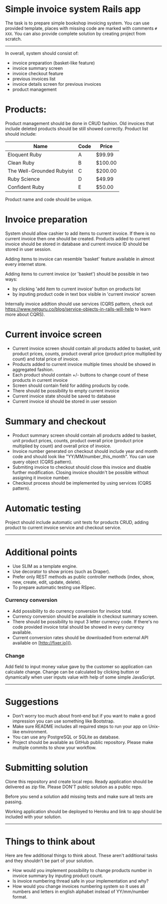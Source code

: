 # Simple invoice system Rails app

The task is to prepare simple bookshop invoicing system. You can use provided template, places with missing code are marked with comments `# XXX`. You can also provide complete solution by creating project from scratch. 

___

In overall, system should consist of:

- invoice preparation (basket-like feature)
- invoice summary screen
- invoice checkout feature
- previous invoices list
- invoice details screen for previous invoices
- product management

# Products:

Product management should be done in CRUD fashion. Old invoices that include deleted products should be still showed correctly. Product list should include:

|Name|Code|Price|
|---|---|---|
|Eloquent Ruby|A|$99.99|
|Clean Ruby|B|$100.00|
|The Well-Grounded Rubyist|C|$200.00|
|Ruby Science|D|$49.99|
|Confident Ruby|E|$50.00|

Product name and code should be unique.

# Invoice preparation

System should allow cashier to add items to current invoice. If there is no current invoice then one should be created. Products added to current invoice should be stored in database and current invoice ID should be stored in user session.

Adding items to invoice can resemble 'basket' feature available in almost every internet store.

Adding items to current invoice (or 'basket') should be possible in two ways:

- by clicking 'add item to current invoice' button on products list
- by inputing product code in text box visible in 'current invoice' screen

Internally invoice addtion should use services (CQRS pattern, check out https://www.netguru.co/blog/service-objects-in-rails-will-help to learn more about CQRS).

# Current invoice screen

- Current invoice screen should contain all products added to basket, unit product prices, counts, product overall price (product price multiplied by count) and total price of invoice.
- Products added to current invoice multiple times should be showed in aggregated fashion.
- Each product should contain +/- buttons to change count of these products in current invoice
- Screen should contain field for adding products by code.
- There should be possibility to empty current invoice
- Current invoice state should be saved to database
- Current invoice id should be stored in user session

# Summary and checkout

- Product summary screen should contain all products added to basket, unit product prices, counts, product overall price (product price multiplied by count) and overall price of invoice.
- Invoice number generated on checkout should include year and month code and should look like "YY/MM/number_this_month". You can use query object (CQRS pattern).
- Submiting invoice to checkout should close this invoice and disable further modification. Closing invoice shouldn't be possible without assigning it invoice number.
- Checkout process should be implemented by using services (CQRS pattern).

# Automatic testing

Project should include automatic unit tests for products CRUD, adding product to current invoice service and checkout service.

___

# Additional points

- Use SLIM as a template engine.
- Use decorator to show prices (such as Draper).
- Prefer only REST methods as public controller methods (index, show, new, create, edit, update, delete).
- To prepare automatic testing use RSpec.

### Currency conversion
- Add possibility to do currency conversion for invoice total.
- Currency conversion should be available in checkout summary screen.
- There should be possibility to input 3 letter currency code. If there's no code provided invoice total should be showed in every currency available.
- Current conversion rates should be downloaded from external API available on [http://fixer.io]().

### Change
Add field to input money value gave by the customer so application can calculate change. Change can be calculated by clicking button or dynamically when user inputs value with help of some simple JavaScript.

___

# Suggestions

* Don’t worry too much about front-end but if you want to make a good impression you can use something like Bootstrap.
* Make sure README includes all required steps to run your app on Unix-like environment.
* You can use any PostgreSQL or SQLite as database.
* Project should be available as GitHub public repository. Please make multiple commits to show your workflow.

# Submitting solution

Clone this repository and create local repo. Ready application should be delivered as zip file. Please DON'T public solution as a public repo.

Before you send a solution add missing tests and make sure all tests are passing.

Working application should be deployed to Heroku and link to app should be included with your solution.

___

# Things to think about

Here are few additional things to think about. These aren't additional tasks and they shouldn't be part of your solution.

* How would you implement possibility to change products number in invoice summary by inputing product count.
* Is invoice numbering thread safe in your implementation and why?
* How would you change invoices numbering system so it uses all numbers and letters in english alphabet instead of YY/mm/number format.